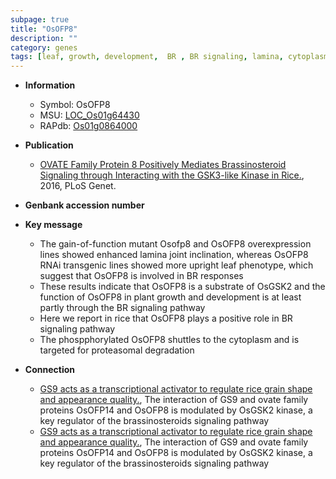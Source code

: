 ```yaml
---
subpage: true
title: "OsOFP8"
description: ""
category: genes
tags: [leaf, growth, development,  BR , BR signaling, lamina, cytoplasm, plant growth, lamina joint]
---
```


* **Information**  
    + Symbol: OsOFP8  
    + MSU: [LOC_Os01g64430](http://rice.plantbiology.msu.edu/cgi-bin/ORF_infopage.cgi?orf=LOC_Os01g64430)  
    + RAPdb: [Os01g0864000](http://rapdb.dna.affrc.go.jp/viewer/gbrowse_details/irgsp1?name=Os01g0864000)  

* **Publication**  
    + [OVATE Family Protein 8 Positively Mediates Brassinosteroid Signaling through Interacting with the GSK3-like Kinase in Rice.](http://www.ncbi.nlm.nih.gov/pubmed?term=OVATE+Family+Protein+8+Positively+Mediates+Brassinosteroid+Signaling+through+Interacting+with+the+GSK3-like+Kinase+in+Rice.%5BTitle%5D), 2016, PLoS Genet.

* **Genbank accession number**  

* **Key message**  
    + The gain-of-function mutant Osofp8 and OsOFP8 overexpression lines showed enhanced lamina joint inclination, whereas OsOFP8 RNAi transgenic lines showed more upright leaf phenotype, which suggest that OsOFP8 is involved in BR responses
    + These results indicate that OsOFP8 is a substrate of OsGSK2 and the function of OsOFP8 in plant growth and development is at least partly through the BR signaling pathway
    + Here we report in rice that OsOFP8 plays a positive role in BR signaling pathway
    + The phospphorylated OsOFP8 shuttles to the cytoplasm and is targeted for proteasomal degradation

* **Connection**  
    + [GS9 acts as a transcriptional activator to regulate rice grain shape and appearance quality.](http://www.ncbi.nlm.nih.gov/pubmed?term=GS9+acts+as+a+transcriptional+activator+to+regulate+rice+grain+shape+and+appearance+quality.%5BTitle%5D),  The interaction of GS9 and ovate family proteins OsOFP14 and OsOFP8 is modulated by OsGSK2 kinase, a key regulator of the brassinosteroids signaling pathway
    + [GS9 acts as a transcriptional activator to regulate rice grain shape and appearance quality.](http://www.ncbi.nlm.nih.gov/pubmed?term=GS9+acts+as+a+transcriptional+activator+to+regulate+rice+grain+shape+and+appearance+quality.%5BTitle%5D),  The interaction of GS9 and ovate family proteins OsOFP14 and OsOFP8 is modulated by OsGSK2 kinase, a key regulator of the brassinosteroids signaling pathway



